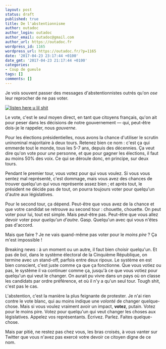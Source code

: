 ```yaml
---
layout: post
status: draft
published: true
title: De l'abstentionnisme
author: outadoc
author_login: outadoc
author_email: outadoc@gmail.com
author_url: https://outadoc.fr
wordpress_id: 1165
wordpress_url: https://outadoc.fr/?p=1165
date: '2017-04-23 23:17:44 +0100'
date_gmt: '2017-04-23 21:17:44 +0100'
categories:
- Coup de gueule
tags: []
comments: []
---
```

Je vois souvent passer des messages d'abstentionnistes outrés qu'on *ose* leur reprocher de ne pas voter.

[![listen here u lil shit](https://outadoc.fr/wp-content/uploads/2017/04/573.jpg)][1]

Le vote, c'est le seul moyen direct, en tant que citoyens français, qu'on ait pour peser dans les décisions de notre gouvernement — qui, peut-être dois-je le rappeler, nous *gouverne*.

Pour les élections présidentielles, nous avons la chance d'utiliser le scrutin uninominal majoritaire à deux tours. Retenez bien ce nom : c'est ça qui emmerde tout le monde, tous les 5-7 ans, depuis des décennies. Ça veut dire qu'on vote pour *une* personne, et que pour gagner les élections, il faut au moins 50% des voix. Ce qui se déroule donc, en principe, sur deux tours.

Pendant le premier tour, vous votez pour qui vous voulez. Si vous vous sentez mal représenté, c'est dommage, mais vous avez des chances de trouver quelqu'un qui vous représente assez bien ; et après tout, le président ne décide pas de tout, on pourra toujours voter pour quelqu'un d'autre aux législatives.

Pour le second tour, ça dépend. Peut-être que vous avez de la chance et que votre candidat se retrouve au second tour : chouette, chouette. On peut voter pour lui, tout est simple. Mais peut-être pas. Peut-être que vous allez devoir voter pour *quelqu'un d'autre*. Gasp. Quelqu'un avec qui vous n'êtes pas d'accord.

Mais que faire ? Je ne vais quand-même pas voter pour le *moins pire* ? Ça m'est impossible !

Breaking news : à un moment ou un autre, il faut bien choisir quelqu'un. Et pas de bol, dans le système électoral de la Cinquième République, on termine avec un stand-off, parfois entre deux ripoux. Le système en est bien conscient, c'est juste comme ça que ça fonctionne. Que vous votiez ou pas, le système il va continuer comme ça, jusqu'à ce que vous votiez pour quelqu'un qui veut le changer. On aurait pu vivre dans un pays où on classe les candidats par ordre préférence, et où il n'y a qu'un seul tour. Tough shit, c'est pas le cas.

L'abstention, c'est la manière la plus feignante de protester. Je n'ai rien contre le vote blanc, qui au moins indique une *volonté* de changer quelque-chose. Mais si vous voulez vraiment avoir un impact, **votez**, putain. Votez pour le moins pire. Votez pour quelqu'un qui veut changer les choses aux législatives. Appelez vos représentants. Écrivez. Parlez. Faites quelque-chose.

Mais par pitié, ne restez pas chez vous, les bras croisés, à vous vanter sur Twitter que vous n'avez pas exercé votre devoir ce citoyen digne de ce nom.

[1]: https://outadoc.fr/wp-content/uploads/2017/04/573.jpg
